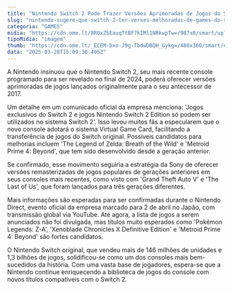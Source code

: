 ```yaml
---
title: "Nintendo Switch 2 Pode Trazer Versões Aprimoradas de Jogos do Switch Original"
slug: "nintendo-sugere-que-switch-2-ter-verses-melhoradas-de-games-do-switch-1"
categoria: "GAMES"
midia: "https://cdn.ome.lt/8RQxZ5EauqTtBF7kIMl1NRkwpTw=/987x0/smart/uploads/conteudo/fotos/OMELETE_CAPA_-_2025-03-28T114343.586.png"
tipoMidia: "imagem"
thumb: "https://cdn.ome.lt/_ECEM-bxo-J9g-TbdwDBQH_Gykg=/480x360/smart/extras/conteudos/omelete_THUMB_-_2025-03-28T114251.199.png"
data: "2025-03-28T15:09:30.495Z"
---
```


A Nintendo insinuou que o Nintendo Switch 2, seu mais recente console programado para ser revelado no final de 2024, poderá oferecer versões aprimoradas de jogos lançados originalmente para o seu antecessor de 2017.

Um detalhe em um comunicado oficial da empresa menciona: 'Jogos exclusivos do Switch 2 e jogos Nintendo Switch 2 Edition só podem ser utilizados no sistema Switch 2'. Isso levou muitos fãs a especularem que o novo console adotará o sistema Virtual Game Card, facilitando a transferência de jogos do Switch original. Possíveis candidatos para melhorias incluem 'The Legend of Zelda: Breath of the Wild' e 'Metroid Prime 4: Beyond', que tem sido desenvolvido desde a geração anterior.

Se confirmado, esse movimento seguiria a estratégia da Sony de oferecer versões remasterizadas de jogos populares de gerações anteriores em seus consoles mais recentes, como visto com 'Grand Theft Auto V' e 'The Last of Us', que foram lançados para três gerações diferentes.

Mais informações são esperadas para ser confirmadas durante o Nintendo Direct, evento oficial da empresa marcado para 2 de abril no Japão, com transmissão global via YouTube. Até agora, a lista de jogos a serem anunciados não foi divulgada, mas títulos muito esperados como 'Pokémon Legends: Z-A', 'Xenoblade Chronicles X Definitive Edition' e 'Metroid Prime 4: Beyond' são fortes candidatos.

O Nintendo Switch original, que vendeu mais de 146 milhões de unidades e 1,3 bilhões de jogos, solidificou-se como um dos consoles mais bem-sucedidos da história. Com uma vasta base de jogadores, espera-se que a Nintendo continue enriquecendo a biblioteca de jogos do console com novos títulos compatíveis com o Switch 2.